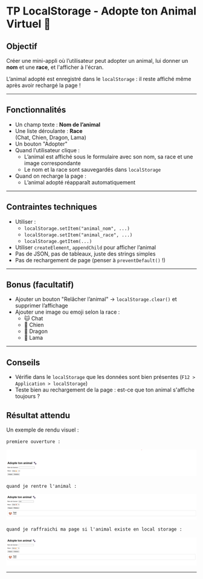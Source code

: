 # TP LocalStorage - Adopte ton Animal Virtuel 🐾

## Objectif

Créer une mini-appli où l’utilisateur peut adopter un animal, lui donner un **nom** et une **race**, et l'afficher à l'écran.

L’animal adopté est enregistré dans le `localStorage` : il reste affiché même après avoir rechargé la page !

---

## Fonctionnalités

-   Un champ texte : **Nom de l’animal**
-   Une liste déroulante : **Race**  
    (Chat, Chien, Dragon, Lama)
-   Un bouton "Adopter"
-   Quand l’utilisateur clique :
    -   L’animal est affiché sous le formulaire avec son nom, sa race et une image correspondante
    -   Le nom et la race sont sauvegardés dans `localStorage`
-   Quand on recharge la page :
    -   L’animal adopté réapparaît automatiquement

---

## Contraintes techniques

-   Utiliser :
    -   `localStorage.setItem("animal_nom", ...)`
    -   `localStorage.setItem("animal_race", ...)`
    -   `localStorage.getItem(...)`
-   Utiliser `createElement`, `appendChild` pour afficher l’animal
-   Pas de JSON, pas de tableaux, juste des strings simples
-   Pas de rechargement de page (penser à `preventDefault()` !)

---

## Bonus (facultatif)

-   Ajouter un bouton "Relâcher l’animal" → `localStorage.clear()` et supprimer l’affichage
-   Ajouter une image ou emoji selon la race :
    -   🐱 Chat
    -   🐶 Chien
    -   🐉 Dragon
    -   🦙 Lama

---

## Conseils

-   Vérifie dans le `localStorage` que les données sont bien présentes (`F12 > Application > localStorage`)
-   Teste bien au rechargement de la page : est-ce que ton animal s'affiche toujours ?

## Résultat attendu

Un exemple de rendu visuel :

```text
premiere ouverture :
```

![Nom de l’image](a-1.png)

```text
quand je rentre l'animal :
```

![Nom de l’image](a-2.png)

```text
quand je raffraichi ma page si l'animal existe en local storage :
```

![Nom de l’image](a-3.png)

---

